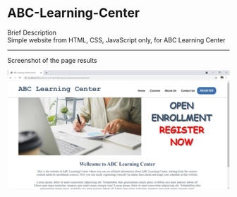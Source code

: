 # ABC-Learning-Center
Brief Description <br>
Simple website from HTML, CSS, JavaScript only, for ABC Learning Center

<hr></hr>

Screenshot of the page results

![page-home-1](pic/page-home-1.jpg)
